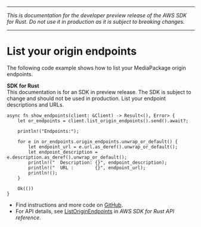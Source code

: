 --------

 *This is documentation for the developer preview release of the AWS SDK for Rust\. Do not use it in production as it is subject to breaking changes\.* 

--------

# List your origin endpoints<a name="mediapackage_ListOriginEndpoints_rust_topic"></a>

The following code example shows how to list your MediaPackage origin endpoints\.

**SDK for Rust**  
This documentation is for an SDK in preview release\. The SDK is subject to change and should not be used in production\.
List your endpoint descriptions and URLs\.  

```
async fn show_endpoints(client: &Client) -> Result<(), Error> {
    let or_endpoints = client.list_origin_endpoints().send().await?;

    println!("Endpoints:");

    for e in or_endpoints.origin_endpoints.unwrap_or_default() {
        let endpoint_url = e.url.as_deref().unwrap_or_default();
        let endpoint_description = e.description.as_deref().unwrap_or_default();
        println!("  Description: {}", endpoint_description);
        println!("  URL :        {}", endpoint_url);
        println!();
    }

    Ok(())
}
```
+  Find instructions and more code on [GitHub](https://github.com/awsdocs/aws-doc-sdk-examples/tree/main/rust_dev_preview/mediapackage#code-examples)\. 
+  For API details, see [ListOriginEndpoints](https://awslabs.github.io/aws-sdk-rust/) in *AWS SDK for Rust API reference*\. 
